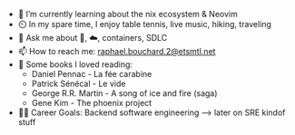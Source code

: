 - 🌱 I’m currently learning about the nix ecosystem & Neovim
- ⏲️ In my spare time, I enjoy table tennis, live music, hiking, traveling
- 💬 Ask me about 🐧, ☁️, containers,  SDLC
- 📫 How to reach me: raphael.bouchard.2@etsmtl.net
- 📖 Some books I loved reading:
    - Daniel Pennac - La fée carabine
    - Patrick Sénécal - Le vide
    - George R.R. Martin - A song of ice and fire (saga)
    - Gene Kim - The phoenix project
- 👨‍💼 Career Goals: Backend software engineering --> later on SRE kindof stuff
